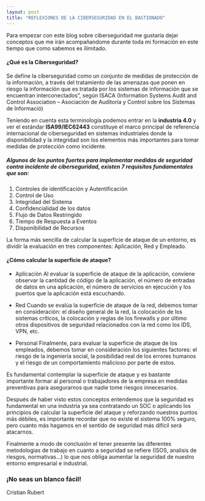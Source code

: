 ```yaml
---
layout: post
title: "REFLEXIONES DE LA CIBERSEGURIDAD EN EL BASTIONADO"
---
```


Para empezar con este blog sobre ciberseguridad me gustaría dejar conceptos que me irán acompañandome durante toda mi formación en este tiempo que como sabemos es ilimitado.

#### ¿Qué es la Ciberseguridad?

Se define la ciberseguridad como un conjunto de medidas de protección de la información, a través del tratamiento de las amenazas que ponen en riesgo la información que es tratada por los sistemas de información que se encuentran interconectados”, según ISACA (Information Systems Audit and Control Association – Asociación de Auditoría y Control sobre los Sistemas de Informació)


Teniendo en cuenta esta terminología podemos entrar en la **industria 4.0** y ver el estándar **ISA99/IEC62443** constituye el marco principal de referencia internacional de ciberseguridad en sistemas industriales donde la disponibilidad y la integridad son los elementos más importantes para tomar medidas de protección como incidente.

##### *Algunos de los puntos fuertes para implementar medidas de seguridad contra incidente de ciberseguridad, existen 7 requisitos fundamentales que son:*

1. Controles de identificación y Autentificación 
2. Control de Uso
3. Integridad del Sistema 
4. Confidencialidad de los datos 
5. Flujo de Datos Restringido
6. Tiempo de Respuesta a Eventos
7. Disponibilidad de Recursos


La forma más sencilla de calcular la superficie de ataque de un entorno, es dividir la evaluación en tres componentes: Aplicación, Red y Empleado.

#### ¿Cómo calcular la superficie de ataque?

* Aplicación
Al evaluar la superficie de ataque de la aplicación, conviene observar la cantidad de código de la aplicación, el número de entradas de datos en una aplicación, el número de servicios en ejecución y los puertos que la aplicación está escuchando.
    
* Red
Cuando se evalúa la superficie de ataque de la red, debemos tomar en consideración: el diseño general de la red, la colocación de los sistemas críticos, la colocación y reglas de los firewalls y por último otros dispositivos de seguridad relacionados con la red como los IDS, VPN, etc.

* Personal
Finalmente, para evaluar la superficie de ataque de los empleados, debemos tomar en consideración los siguientes factores: el riesgo de la ingeniería social, la posibilidad real de los errores humanos y el riesgo de un comportamiento malicioso por parte de estos.

Es fundamental contemplar la superficie de ataque y es bastante importante formar al personal o trabajadores de la empresa en medidas preventivas para asegurarnos que nadie tome riesgos innecesarios.

Después de haber visto estos conceptos entendemos que la seguridad es fundamental en una industria ya sea contratando un SOC o aplicando los principios de calcular la superficie del ataque y reforzando nuestros puntos más débiles, es importante recordar que no existe el sistema 100% seguro, pero cuanto más hagamos en el sentido de seguridad más difícil será atacarnos.

Finalmente a modo de conclusión el tener presente las diferentes metodologias de trabajo en cuanto a seguridad se refiere (ISOS, analisis de riesgos, normativas...) lo que nos obliga aumentar la seguridad de nuestro entorno empresarial e industrial.

### ¡No seas un blanco fácil!

Cristian Rubert



